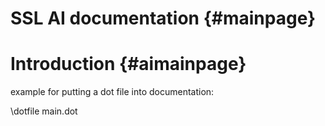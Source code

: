 SSL AI documentation {#mainpage} 
====================

Introduction {#aimainpage}
============

example for putting a dot file into documentation:

\dotfile main.dot



